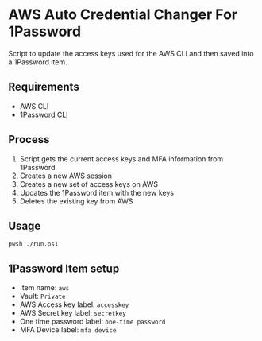 # AWS Auto Credential Changer For 1Password

Script to update the access keys used for the AWS CLI and then saved into a 1Password item.

## Requirements

- AWS CLI
- 1Password CLI

## Process

1. Script gets the current access keys and MFA information from 1Password
1. Creates a new AWS session
1. Creates a new set of access keys on AWS
1. Updates the 1Password item with the new keys
1. Deletes the existing key from AWS

## Usage

```
pwsh ./run.ps1
```

## 1Password Item setup

- Item name: `aws`
- Vault: `Private`
- AWS Access key label: `accesskey`
- AWS Secret key label: `secretkey`
- One time password label: `one-time password`
- MFA Device label: `mfa device`
